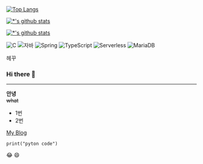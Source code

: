 [![Top Langs](https://github-readme-stats.vercel.app/api/top-langs/?username=bjiyeong)](https://github.com/bjiyeong/github-readme-stats)



[![*'s github stats](https://github-readme-stats.vercel.app/api?username=bjiyeong)](https://github.com/bjiyeong)


[![*'s github stats](https://github-readme-stats.vercel.app/api?username=bjiyeong&show_icons=true&theme=radical)](https://github.com/bjiyeong)


![C](https://img.shields.io/badge/-C-123456?style=flat-square&logo=C&logoColor=black)
![자바](https://img.shields.io/badge/-자바-007396?style=flat&logo=Java&logoColor=ffffff)
![Spring](https://img.shields.io/badge/-Spring-6DB33F?style=for-the-badge&logo=Spring&logoColor=white)
![TypeScript](https://img.shields.io/badge/-TypeScript-3178C6?style=flat-square&logo=TypeScript&logoColor=white)
![Serverless](https://img.shields.io/badge/-Serverless-FD5750?style=flat-square&logo=Serverless&logoColor=magenta)
![MariaDB](https://img.shields.io/badge/-MariaDB-1F305F?style=flat-square&logo=mariadb&logoColor=white)



헤꾸



### Hi there 👋

---
**안녕**<br>
~~what~~

* 1번
* 2번

[My Blog](https://blog.naver.com/wldudb8470)

```
print("pyton code")
```

:joy:
:smile:
